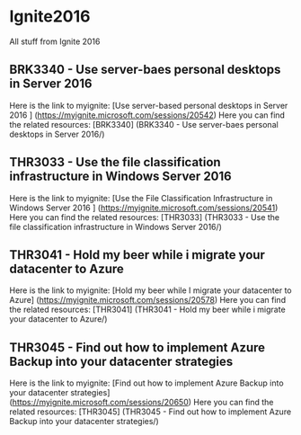 # Ignite2016
All stuff from Ignite 2016

## BRK3340 - Use server-baes personal desktops in Server 2016
Here is the link to myignite: [Use server-based personal desktops in Server 2016 ] (https://myignite.microsoft.com/sessions/20542)
Here you can find the related resources: [BRK3340] (BRK3340 - Use server-baes personal desktops in Server 2016/)

## THR3033 - Use the file classification infrastructure in Windows Server 2016
Here is the link to myignite: [Use the File Classification Infrastructure in Windows Server 2016 ] (https://myignite.microsoft.com/sessions/20541)
Here you can find the related resources: [THR3033] (THR3033 - Use the file classification infrastructure in Windows Server 2016/)

## THR3041 - Hold my beer while i migrate your datacenter to Azure
Here is the link to myignite: [Hold my beer while I migrate your datacenter to Azure] (https://myignite.microsoft.com/sessions/20578)
Here you can find the related resources: [THR3041] (THR3041 - Hold my beer while i migrate your datacenter to Azure/)

## THR3045 - Find out how to implement Azure Backup into your datacenter strategies
Here is the link to myignite: [Find out how to implement Azure Backup into your datacenter strategies] (https://myignite.microsoft.com/sessions/20650)
Here you can find the related resources: [THR3045] (THR3045 - Find out how to implement Azure Backup into your datacenter strategies/)